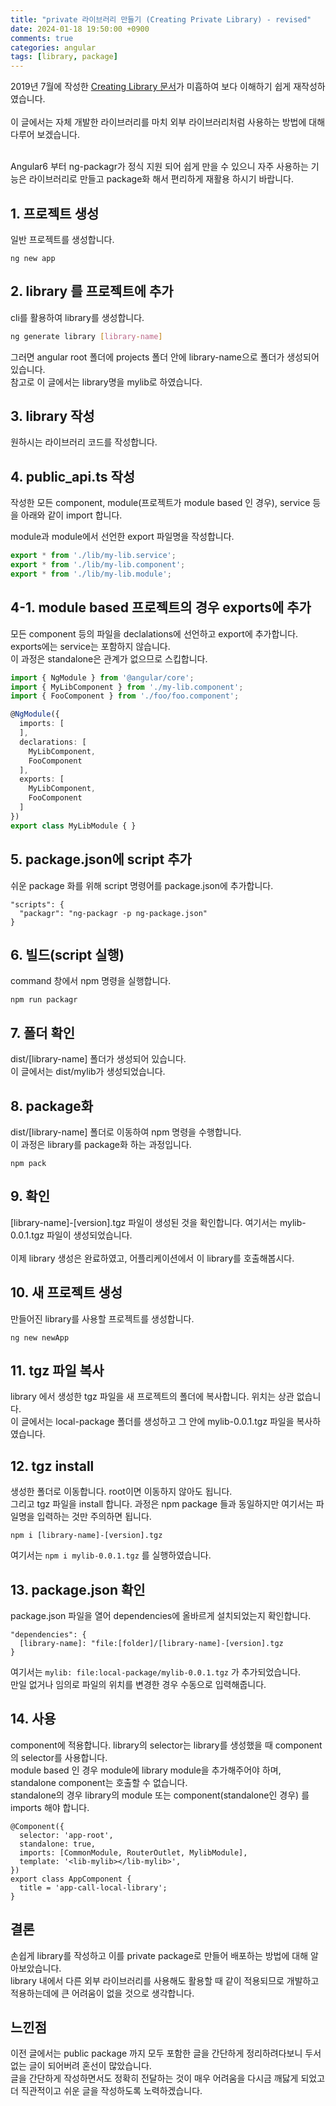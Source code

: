 ```yaml
---
title: "private 라이브러리 만들기 (Creating Private Library) - revised"
date: 2024-01-18 19:50:00 +0900
comments: true
categories: angular
tags: [library, package]
---
```


2019년 7월에 작성한 [Creating Library 문서](https://ksrae.github.io//angular/creating-library/)가 미흡하여 보다 이해하기 쉽게 재작성하였습니다.<br/>
<br/>
이 글에서는 자체 개발한 라이브러리를 마치 외부 라이브러리처럼 사용하는 방법에 대해 다루어 보겠습니다.<br><br>

Angular6 부터 ng-packagr가 정식 지원 되어 쉽게 만을 수 있으니 자주 사용하는 기능은 라이브러리로 만들고 package화 해서 편리하게 재활용 하시기 바랍니다.<br/>


## 1. 프로젝트 생성

일반 프로젝트를 생성합니다.

```
ng new app
```

## 2. library 를 프로젝트에 추가
cli를 활용하여 library를 생성합니다.<br>

```bash
ng generate library [library-name]
```

그러면 angular root 폴더에 projects 폴더 안에 library-name으로 폴더가 생성되어 있습니다.<br/>
참고로 이 글에서는 library명을 mylib로 하였습니다.

## 3. library 작성
원하시는 라이브러리 코드를 작성합니다.
 
## 4. public_api.ts 작성
작성한 모든 component, module(프로젝트가 module based 인 경우), service 등을 아래와 같이 import 합니다.<br/>


module과 module에서 선언한 export 파일명을 작성합니다.
```ts
export * from './lib/my-lib.service';
export * from './lib/my-lib.component';
export * from './lib/my-lib.module';
```


## 4-1. module based 프로젝트의 경우 exports에 추가
모든 component 등의 파일을 declalations에 선언하고 export에 추가합니다.<br/>
exports에는 service는 포함하지 않습니다.<br/>
이 과정은 standalone은 관계가 없으므로 스킵합니다.

```ts
import { NgModule } from '@angular/core';
import { MyLibComponent } from './my-lib.component';
import { FooComponent } from './foo/foo.component';

@NgModule({
  imports: [
  ],
  declarations: [
    MyLibComponent,
    FooComponent
  ],
  exports: [
    MyLibComponent,
    FooComponent
  ]
})
export class MyLibModule { }
```

## 5. package.json에 script 추가

쉬운 package 화를 위해 script 명령어를 package.json에 추가합니다.

```
"scripts": {
  "packagr": "ng-packagr -p ng-package.json"
}
```

## 6. 빌드(script 실행)
command 창에서 npm 명령을 실행합니다.
```
npm run packagr
```

## 7. 폴더 확인
dist/[library-name] 폴더가 생성되어 있습니다. <br/>
이 글에서는 dist/mylib가 생성되었습니다.

## 8. package화 
dist/[library-name] 폴더로 이동하여 npm 명령을 수행합니다.<br/>
이 과정은 library를 package화 하는 과정입니다.

```
npm pack
```

## 9. 확인
[library-name]-[version].tgz 파일이 생성된 것을 확인합니다. 여기서는 mylib-0.0.1.tgz 파일이 생성되었습니다.<br/>
<br/>
이제 library 생성은 완료하였고, 어플리케이션에서 이 library를 호출해봅시다.

## 10. 새 프로젝트 생성
만들어진 library를 사용할 프로젝트를 생성합니다.
```
ng new newApp
```

## 11. tgz 파일 복사
library 에서 생성한 tgz 파일을 새 프로젝트의 폴더에 복사합니다. 위치는 상관 없습니다.<br/>
이 글에서는 local-package 폴더를 생성하고 그 안에 mylib-0.0.1.tgz 파일을 복사하였습니다.

## 12. tgz install
생성한 폴더로 이동합니다. root이면 이동하지 않아도 됩니다.<br/>
그리고 tgz 파일을 install 합니다. 과정은 npm package 들과 동일하지만 여기서는 파일명을 입력하는 것만 주의하면 됩니다.
```
npm i [library-name]-[version].tgz
```
여기서는 `npm i mylib-0.0.1.tgz` 를 실행하였습니다.

## 13. package.json 확인
package.json 파일을 열어 dependencies에 올바르게 설치되었는지 확인합니다.

```
"dependencies": {
  [library-name]: "file:[folder]/[library-name]-[version].tgz
}
```
여기서는 `mylib: file:local-package/mylib-0.0.1.tgz` 가 추가되었습니다. <br/>
만일 없거나 임의로 파일의 위치를 변경한 경우 수동으로 입력해줍니다. 

## 14. 사용
component에 적용합니다. library의 selector는 library를 생성했을 때 component의 selector를 사용합니다.<br/>
module based 인 경우 module에 library module을 추가해주어야 하며, standalone component는 호출할 수 없습니다.<br/>
standalone의 경우 library의 module 또는 component(standalone인 경우) 를 imports 해야 합니다.

```
@Component({
  selector: 'app-root',
  standalone: true,
  imports: [CommonModule, RouterOutlet, MylibModule],
  template: '<lib-mylib></lib-mylib>',
})
export class AppComponent {
  title = 'app-call-local-library';
}
```

## 결론
손쉽게 library를 작성하고 이를 private package로 만들어 배포하는 방법에 대해 알아보았습니다.<br/>
library 내에서 다른 외부 라이브러리를 사용해도 활용할 때 같이 적용되므로 개발하고 적용하는데에 큰 어려움이 없을 것으로 생각합니다.<br/>


## 느낀점
이전 글에서는 public package 까지 모두 포함한 글을 간단하게 정리하려다보니 두서없는 글이 되어버려 혼선이 많았습니다.<br/>
글을 간단하게 작성하면서도 정확히 전달하는 것이 매우 어려움을 다시금 깨닳게 되었고 더 직관적이고 쉬운 글을 작성하도록 노력하겠습니다.<br/>

